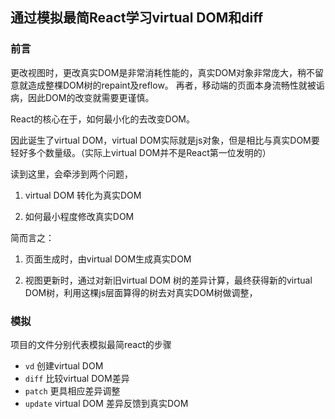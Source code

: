 ## 通过模拟最简React学习virtual DOM和diff

### 前言

  更改视图时，更改真实DOM是非常消耗性能的，真实DOM对象非常庞大，稍不留意就造成整棵DOM树的repaint及reflow。
再者，移动端的页面本身流畅性就被诟病，因此DOM的改变就需要更谨慎。

  React的核心在于，如何最小化的去改变DOM。
  
  因此诞生了virtual DOM，virtual DOM实际就是js对象，但是相比与真实DOM要轻好多个数量级。（实际上virtual DOM并不是React第一位发明的）
  
  读到这里，会牵涉到两个问题，
  
  1. virtual DOM 转化为真实DOM  
  
  2. 如何最小程度修改真实DOM
  
  简而言之：
  
  1. 页面生成时，由virtual DOM生成真实DOM
  
  2. 视图更新时，通过对新旧virtual DOM 树的差异计算，最终获得新的virtual DOM树，利用这棵js层面算得的树去对真实DOM树做调整，

### 模拟

  项目的文件分别代表模拟最简react的步骤
  
  * `vd` 创建virtual DOM
  * `diff` 比较virtual DOM差异
  * `patch` 更具相应差异调整
  * `update` virtual DOM 差异反馈到真实DOM
  
  
  
  
